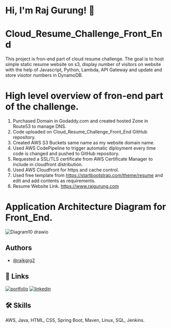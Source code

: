 
# Hi, I'm Raj Gurung! 👋

# Cloud_Resume_Challenge_Front_End
This project is fron-end part of cloud resume challenge. The goal is to host simple static resume website on s3, display number of visitors on website with the help of Javascript, Python, Lambda, API Gateway and update and store visotor numbers in DynamoDB. 
# High level overview of fron-end part of the challenge.
1. Purchased Domain in Godaddy.com and created hosted Zone in Route53 to manage DNS.
2. Code uploaded on Cloud_Resume_Challenge_Front_End GitHub repository.
3. Created AWS S3 Buckets same name as my website domain name.
4. Used AWS CodePipeline to trigger automatic diployment every time code is changed and pushed to GitHub repository.
5. Requested a SSL/TLS certificate from AWS Certificate Manager to include in cloudfront distribution.
6. Used AWS Cloudfront for https and cache control.
7. Used free template from https://startbootstrap.com/theme/resume and edit and add contents as requirements.
8. Resume Website Link. https://www.rajgurung.com


# Application Architecture Diagram for Front_End.
![Diagram10 drawio](https://user-images.githubusercontent.com/7123198/199586424-b64f27fa-21f3-4875-a51f-194c578046c7.png)



## Authors

- [@rajkgrg2](https://github.com/rajkgrg2)


## 🔗 Links
[![portfolio](https://img.shields.io/badge/my_portfolio-000?style=for-the-badge&logo=ko-fi&logoColor=white)](https://github.com/rajkgrg2)
[![linkedin](https://img.shields.io/badge/linkedin-0A66C2?style=for-the-badge&logo=linkedin&logoColor=white)](https://www.linkedin.com/in/raj-kumar-gurung-b8199623a/)






## 🛠 Skills
AWS, Java, HTML, CSS, Spring Boot, Maven, Linux, SQL, Jenkins.
